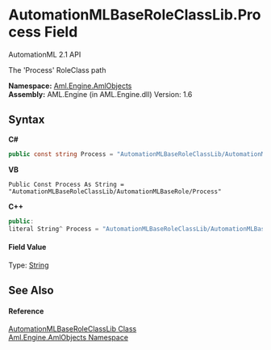 # AutomationMLBaseRoleClassLib.Process Field
AutomationML 2.1 API 

The 'Process' RoleClass path

**Namespace:**&nbsp;<a href="N_Aml_Engine_AmlObjects">Aml.Engine.AmlObjects</a><br />**Assembly:**&nbsp;AML.Engine (in AML.Engine.dll) Version: 1.6

## Syntax

**C#**<br />
``` C#
public const string Process = "AutomationMLBaseRoleClassLib/AutomationMLBaseRole/Process"
```

**VB**<br />
``` VB
Public Const Process As String = "AutomationMLBaseRoleClassLib/AutomationMLBaseRole/Process"
```

**C++**<br />
``` C++
public:
literal String^ Process = "AutomationMLBaseRoleClassLib/AutomationMLBaseRole/Process"
```


#### Field Value
Type: <a href="https://docs.microsoft.com/dotnet/api/system.string" target="_parent" rel="noopener noreferrer">String</a>

## See Also


#### Reference
<a href="T_Aml_Engine_AmlObjects_AutomationMLBaseRoleClassLib">AutomationMLBaseRoleClassLib Class</a><br /><a href="N_Aml_Engine_AmlObjects">Aml.Engine.AmlObjects Namespace</a><br />